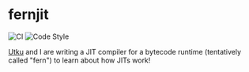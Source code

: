 <!-- Copyright (C) 2024 Ethan Uppal. All rights reserved. -->

# fernjit

![CI](https://github.com/ethanuppal/fernjit/actions/workflows/ci.yaml/badge.svg)
![Code Style](https://github.com/ethanuppal/fernjit/actions/workflows/lint.yaml/badge.svg)

[Utku](https://utku.sh) and I are writing a JIT compiler for a bytecode runtime (tentatively called "fern") to learn about how JITs work!
